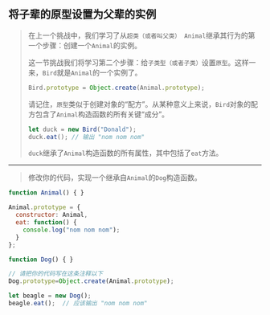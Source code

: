 ## 将子辈的原型设置为父辈的实例

> 在上一个挑战中，我们学习了从`超类（或者叫父类） Animal`继承其行为的第一个步骤：创建一个`Animal`的实例。
>
> 这一节挑战我们将学习第二个步骤：给`子类型（或者子类）`设置`原型`。这样一来，`Bird`就是`Animal`的一个实例了。
>
> ```js
> Bird.prototype = Object.create(Animal.prototype);
> ```
>
> 请记住，`原型`类似于创建对象的“配方”。从某种意义上来说，`Bird`对象的配方包含了`Animal`构造函数的所有关键“成分”。
>
> ```js
> let duck = new Bird("Donald");
> duck.eat(); // 输出 "nom nom nom"
> ```
>
> `duck`继承了`Animal`构造函数的所有属性，其中包括了`eat`方法。

---

> 修改你的代码，实现一个继承自`Animal`的`Dog`构造函数。

```js
function Animal() { }

Animal.prototype = {
  constructor: Animal,
  eat: function() {
    console.log("nom nom nom");
  }
};

function Dog() { }

// 请把你的代码写在这条注释以下
Dog.prototype=Object.create(Animal.prototype);

let beagle = new Dog();
beagle.eat();  // 应该输出 "nom nom nom"
```

